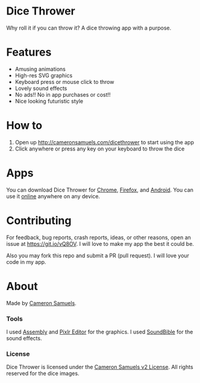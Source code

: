 # Dice Thrower
Why roll it if you can throw it? A dice throwing app with a purpose.
# Features
- Amusing animations
- High-res SVG graphics
- Keyboard press or mouse click to throw
- Lovely sound effects
- No ads!! No in app purchases or cost!!
- Nice looking futuristic style
# How to
1. Open up <http://cameronsamuels.com/dicethrower> to start using the app
2. Click anywhere or press any key on your keyboard to throw the dice
# Apps
You can download Dice Thrower for [Chrome](https://goo.gl/knfd3k), [Firefox](https://goo.gl/t9ETnw), and [Android](https://goo.gl/ZfrqTG). You can use it [online](http://cameronsamuels.com/dicethrower) anywhere on any device.
# Contributing
For feedback, bug reports, crash reports, ideas, or other reasons, open an issue at <https://git.io/vQ8OV>. I will love to make my app the best it could be.

Also you may fork this repo and submit a PR (pull request). I will love your code in my app.
# About
Made by [Cameron Samuels](http://cameronsamuels.com).
### Tools
I used [Assembly](http://assemblyapp.co) and [Pixlr Editor](http://pixlr.com/editor) for the graphics. I used [SoundBible](http://soundbible.com/) for the sound effects.
### License
Dice Thrower is licensed under the [Cameron Samuels v2 License](LICENSE). All rights reserved for the dice images.
